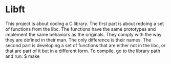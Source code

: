 # Libft
This project is about coding a C library.
The first part is about redoing a set of functions from the libc. The functions have the same prototypes and implement the same behaviors as the originals. They comply with the way they are defined in their man. The only difference is their names.
The second part is developing a set of functions that are either not in the libc, or that are part of it but in a different form.
To compile, go to the library path and run: $ make

